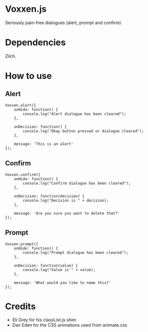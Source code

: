 Voxxen.js
=========

Seriously pain-free dialogues (alert, prompt and confirm)

# Dependencies

Zilch.

# How to use

## Alert

```
Voxxen.alert({
    onHide: function() {
        console.log("Alert dialogue has been cleared");
    },

    onDecision: function() {
        console.log("Okay button pressed or dialogue cleared");
    },

    message: 'This is an alert'
});
```

## Confirm

```
Voxxen.confirm({
    onHide: function() {
        console.log("Confirm dialogue has been cleared");
    },

    onDecision: function(decision) {
        console.log("Decision is " + decision);
    },
    
    message: 'Are you sure you want to delete that?'
});
```

## Prompt
```
Voxxen.prompt({
    onHide: function() {
        console.log("Prompt dialogue has been cleared");
    },

    onDecision: function(value) {
        console.log("Value is " + value);
    },
    
    message: 'What would you like to name this?'
});
```
# Credits

* Eli Grey for his classList.js shim 
* Dan Eden for the CSS animations used from animate.css
